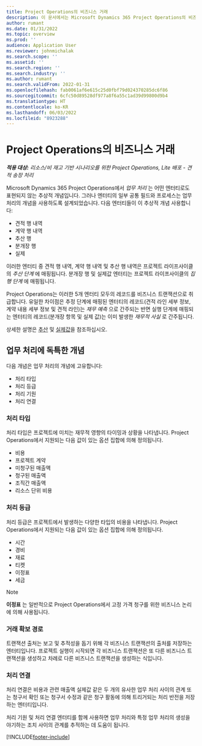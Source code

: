 ```yaml
---
title: Project Operations의 비즈니스 거래
description: 이 문서에서는 Microsoft Dynamics 365 Project Operations의 비즈니스 트랜잭션 개념에 대한 개요를 제공합니다.
author: rumant
ms.date: 01/31/2022
ms.topic: overview
ms.prod: ''
audience: Application User
ms.reviewer: johnmichalak
ms.search.scope: ''
ms.assetid: ''
ms.search.region: ''
ms.search.industry: ''
ms.author: rumant
ms.search.validFrom: 2022-01-31
ms.openlocfilehash: fab0061af6e615c25d0fbf79d024370285dc6f86
ms.sourcegitcommit: 6cfc50d89528df977a8f6a55c1ad39d99800d9b4
ms.translationtype: HT
ms.contentlocale: ko-KR
ms.lasthandoff: 06/03/2022
ms.locfileid: "8923288"
---
```

# <a name="business-transactions-in-project-operations"></a>Project Operations의 비즈니스 거래

_**적용 대상:** 리소스/비 재고 기반 시나리오를 위한 Project Operations, Lite 배포 - 견적 송장 처리_

Microsoft Dynamics 365 Project Operations에서 *업무 처리* 는 어떤 엔터티로도 표현되지 않는 추상적 개념입니다. 그러나 엔터티의 일부 공통 필드와 프로세스는 업무 처리의 개념을 사용하도록 설계되었습니다. 다음 엔터티들이 이 추상적 개념 사용합니다:

- 견적 행 내역
- 계약 행 내역
- 추산 행
- 분개장 행
- 실제

이러한 엔터티 중 견적 행 내역, 계약 행 내역 및 추산 행 내역은 프로젝트 라이프사이클의 *추산 단계* 에 매핑됩니다. 분개장 행 및 실제값 엔터티는 프로젝트 라이프사이클의 *집행 단계* 에 매핑됩니다.

Project Operations는 이러한 5개 엔터티 모두의 레코드를 비즈니스 트랜잭션으로 취급합니다. 유일한 차이점은 추정 단계에 매핑된 엔터티의 레코드(견적 라인 세부 정보, 계약 내용 세부 정보 및 견적 라인)는 *재무 예측* 으로 간주되는 반면 실행 단계에 매핑되는 엔터티의 레코드(분개장 항목 및 실제 값)는 이미 발생한 *재무적 사실* 로 간주됩니다.

상세한 설명은 [추산](../project-management/estimating-projects-overview.md) 및 [실제값](actuals-overview.md)을 참조하십시오.

## <a name="concepts-that-are-unique-to-business-transactions"></a>업무 처리에 독특한 개념

다음 개념은 업무 처리의 개념에 고유합니다:

- 처리 타입
- 처리 등급
- 처리 기원
- 처리 연결

### <a name="transaction-type"></a>처리 타입

처리 타입은 프로젝트에 미치는 재무적 영향의 타이밍과 상황을 나타냅니다. Project Operations에서 지원되는 다음 값이 있는 옵션 집합에 의해 정의됩니다.

- 비용
- 프로젝트 계약
- 미청구된 매출액
- 청구된 매출액
- 조직간 매출액
- 리소스 단위 비용

### <a name="transaction-class"></a>처리 등급

처리 등급은 프로젝트에서 발생하는 다양한 타입의 비용을 나타냅니다. Project Operations에서 지원되는 다음 값이 있는 옵션 집합에 의해 정의됩니다.

- 시간
- 경비
- 재료
- 티켓
- 이정표
- 세금

> [!NOTE]
> **이정표** 는 일반적으로 Project Operations에서 고정 가격 청구를 위한 비즈니스 논리에 의해 사용됩니다.

### <a name="transaction-origin"></a>거래 확보 경로

트랜잭션 출처는 보고 및 추적성을 돕기 위해 각 비즈니스 트랜잭션의 출처를 저장하는 엔터티입니다. 프로젝트 실행이 시작되면 각 비즈니스 트랜잭션은 또 다른 비즈니스 트랜잭션을 생성하고 차례로 다른 비즈니스 트랜잭션을 생성하는 식입니다.

### <a name="transaction-connection"></a>처리 연결

처리 연결은 비용과 관련 매출액 실제값 같은 두 개의 유사한 업무 처리 사이의 관계 또는 청구서 확인 또는 청구서 수정과 같은 청구 활동에 의해 트리거되는 처리 반전을 저장하는 엔터티입니다.

처리 기원 및 처리 연결 엔터티를 함께 사용하면 업무 처리와 특정 업무 처리의 생성을 야기하는 조치 사이의 관계를 추적하는 데 도움이 됩니다.

[!INCLUDE[footer-include](../includes/footer-banner.md)]
